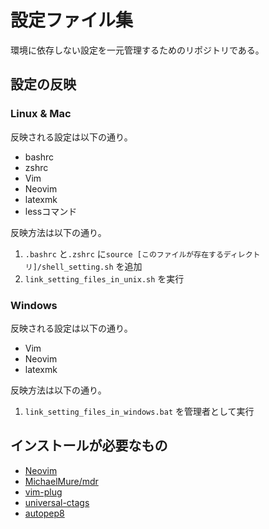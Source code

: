 # 設定ファイル集

環境に依存しない設定を一元管理するためのリポジトリである。

## 設定の反映

### Linux & Mac

反映される設定は以下の通り。
- bashrc
- zshrc
- Vim
- Neovim
- latexmk
- lessコマンド

反映方法は以下の通り。
1. `.bashrc` と`.zshrc` に`source [このファイルが存在するディレクトリ]/shell_setting.sh` を追加
1. `link_setting_files_in_unix.sh` を実行

### Windows

反映される設定は以下の通り。
- Vim
- Neovim
- latexmk

反映方法は以下の通り。
1. `link_setting_files_in_windows.bat` を管理者として実行

## インストールが必要なもの
- [Neovim](https://neovim.io)
- [MichaelMure/mdr](https://github.com/MichaelMure/mdr)
- [vim-plug](https://github.com/junegunn/vim-plug)
- [universal-ctags](https://github.com/universal-ctags/ctags)
- [autopep8](https://pypi.org/project/autopep8/)
